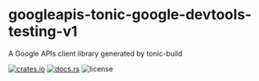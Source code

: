 # googleapis-tonic-google-devtools-testing-v1

A Google APIs client library generated by tonic-build

[![crates.io](https://img.shields.io/crates/v/googleapis-tonic-google-devtools-testing-v1)](https://crates.io/crates/googleapis-tonic-google-devtools-testing-v1)
[![docs.rs](https://img.shields.io/docsrs/googleapis-tonic-google-devtools-testing-v1)](https://docs.rs/googleapis-tonic-google-devtools-testing-v1)
![license](https://img.shields.io/crates/l/googleapis-tonic-google-devtools-testing-v1)
